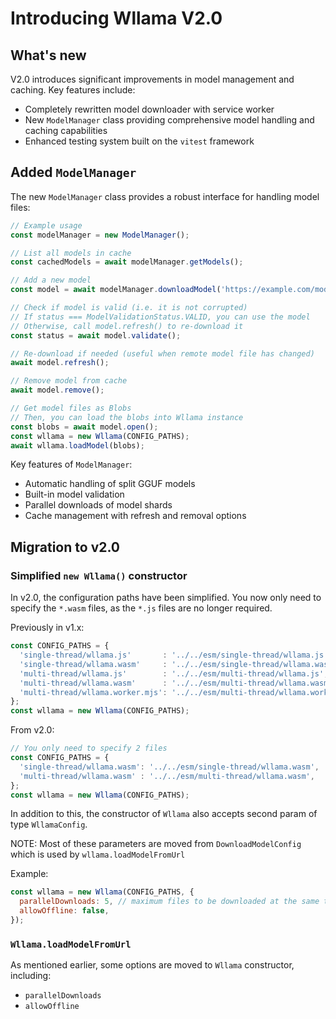# Introducing Wllama V2.0

## What's new

V2.0 introduces significant improvements in model management and caching. Key features include:

- Completely rewritten model downloader with service worker
- New `ModelManager` class providing comprehensive model handling and caching capabilities
- Enhanced testing system built on the `vitest` framework

## Added `ModelManager`

The new `ModelManager` class provides a robust interface for handling model files:

```typescript
// Example usage
const modelManager = new ModelManager();

// List all models in cache
const cachedModels = await modelManager.getModels();

// Add a new model
const model = await modelManager.downloadModel('https://example.com/model.gguf');

// Check if model is valid (i.e. it is not corrupted)
// If status === ModelValidationStatus.VALID, you can use the model
// Otherwise, call model.refresh() to re-download it
const status = await model.validate();

// Re-download if needed (useful when remote model file has changed)
await model.refresh();

// Remove model from cache
await model.remove();

// Get model files as Blobs
// Then, you can load the blobs into Wllama instance
const blobs = await model.open();
const wllama = new Wllama(CONFIG_PATHS);
await wllama.loadModel(blobs);
```

Key features of `ModelManager`:
- Automatic handling of split GGUF models
- Built-in model validation
- Parallel downloads of model shards
- Cache management with refresh and removal options

## Migration to v2.0

### Simplified `new Wllama()` constructor

In v2.0, the configuration paths have been simplified. You now only need to specify the `*.wasm` files, as the `*.js` files are no longer required.

Previously in v1.x:

```js
const CONFIG_PATHS = {
  'single-thread/wllama.js'       : '../../esm/single-thread/wllama.js',
  'single-thread/wllama.wasm'     : '../../esm/single-thread/wllama.wasm',
  'multi-thread/wllama.js'        : '../../esm/multi-thread/wllama.js',
  'multi-thread/wllama.wasm'      : '../../esm/multi-thread/wllama.wasm',
  'multi-thread/wllama.worker.mjs': '../../esm/multi-thread/wllama.worker.mjs',
};
const wllama = new Wllama(CONFIG_PATHS);
```

From v2.0:

```js
// You only need to specify 2 files
const CONFIG_PATHS = {
  'single-thread/wllama.wasm': '../../esm/single-thread/wllama.wasm',
  'multi-thread/wllama.wasm' : '../../esm/multi-thread/wllama.wasm',
};
const wllama = new Wllama(CONFIG_PATHS);
```

In addition to this, the constructor of `Wllama` also accepts second param of type `WllamaConfig`.

NOTE: Most of these parameters are moved from `DownloadModelConfig` which is used by `wllama.loadModelFromUrl`

Example:

```js
const wllama = new Wllama(CONFIG_PATHS, {
  parallelDownloads: 5, // maximum files to be downloaded at the same time
  allowOffline: false,
});
```

### `Wllama.loadModelFromUrl`

As mentioned earlier, some options are moved to `Wllama` constructor, including:
- `parallelDownloads`
- `allowOffline`
